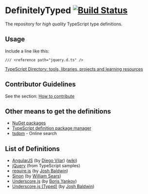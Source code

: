 ﻿DefinitelyTyped [![Build Status](https://travis-ci.org/daptiv/DefinitelyTyped.png?branch=master)](https://travis-ci.org/daptiv/DefinitelyTyped)
===============

The repository for *high quality* TypeScript type definitions.

Usage
-----
Include a line like this:

```
/// <reference path="jquery.d.ts" />
```

[TypeScript Directory: tools, libraries, projects and learning resources](https://github.com/DefinitelyTyped/typescript-directory)

Contributor Guidelines
----------------------

See the section: [How to contribute](https://github.com/borisyankov/DefinitelyTyped/wiki/How-to-contribute)

Other means to get the definitions
----------------------------------
* [NuGet packages](http://nuget.org/packages?q=Definitelytyped)
* [TypeScript definition package manager](https://github.com/Diullei/tsd)
* [tsdpm](http://www.tsdpm.com/) - Online search

List of Definitions
-------------------
* [AngularJS](http://angularjs.org) (by [Diego Vilar](https://github.com/diegovilar)) ([wiki](https://github.com/borisyankov/DefinitelyTyped/wiki/AngularJS-Definitions-Usage-Notes))
* [jQuery](http://jquery.com/) (from TypeScript samples)
* [require.js](http://requirejs.org/) (by [Josh Baldwin](https://github.com/jbaldwin/))
* [Sinon](http://sinonjs.org/) (by [William Sears](https://github.com/mrbigdog2u))
* [Underscore.js](http://underscorejs.org/) (by [Boris Yankov](https://github.com/borisyankov))
* [Underscore.js (Typed)](http://underscorejs.org/) (by [Josh Baldwin](https://github.com/jbaldwin/))
